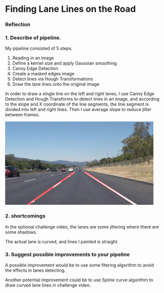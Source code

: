 # **Finding Lane Lines on the Road** 


### Reflection

### 1. Describe of pipeline.

My pipeline consisted of 5 steps. 
1. Reading in an image
2. Define a kernel size and apply Gaussian smoothing
3. Canny Edge Detection
4. Create a masked edges image 
5. Detect lines via Hough Transformations
6. Draw the lane lines onto the original image


In order to draw a single line on the left and right lanes, I use Canny Edge Detection and Hough Transforms to detect lines in an image, and according to the slope and X coordinate of the line segments, the line segment is divided into left and right lines. Then I use average slope to reduce jitter between frames.

<img src="test_images_output/output_solidWhiteRight.jpg" width="480" alt="Weighted Image" />


### 2. shortcomings

In the optional challenge video, the lanes are some jittering where there are some shadows. 

The actual lane is curved, and lines I painted is straight.


### 3. Suggest possible improvements to your pipeline

A possible improvement would be to use some fitering algorithm to avoid the effects in lanes detecting.

Another potential improvement could be to use Spline curve algorithm to draw curved lane lines in challenge video.
